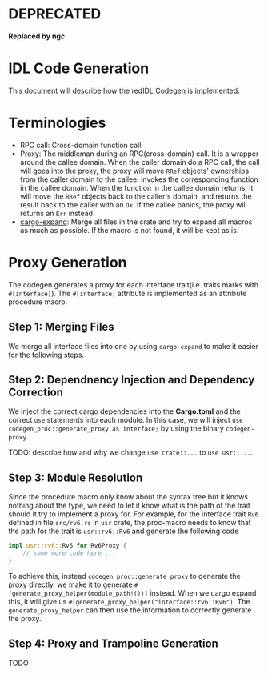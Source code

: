 # DEPRECATED

__Replaced by ngc__ 

# IDL Code Generation

This document will describe how the redIDL Codegen is implemented.

# Terminologies

* RPC call: Cross-domain function call
* Proxy: The middleman during an RPC(cross-domain) call.
    It is a wrapper around the callee domain. When the caller domain do a RPC call, the call will
    goes into the proxy, the proxy will move `RRef` objects' ownerships from the caller domain to 
    the callee, invokes the corresponding function in the callee domain. When the function in the 
    callee domain returns, it will move the `RRef` objects back to the caller's domain, and returns
    the result back to the caller with an `Ok`. If the callee panics, the proxy will returns an
    `Err` instead.
* [cargo-expand](https://github.com/dtolnay/cargo-expand): Merge all files in the crate and try to 
    expand all macros as much as possible. If the macro is not found, it will be kept as is.

# Proxy Generation

The codegen generates a proxy for each interface trait(i.e. traits marks with `#[interface]`). 
The `#[interface]` attribute is implemented as an attribute procedure macro. 

## Step 1: Merging Files

We merge all interface files into one by using `cargo-expand` to make it easier for the following
steps.

## Step 2: Dependnency Injection and Dependency Correction

We inject the correct cargo dependencies into the __Cargo.toml__ and the correct `use` statements 
into each module. In this case, we will inject `use codegen_proc::generate_proxy as interface;`
by using the binary `codegen-proxy`.

TODO: describe how and why we change `use crate::...` to `use usr::...`.

## Step 3: Module Resolution

Since the procedure macro only know about the syntax tree but it knows nothing about the type,
we need to let it know what is the path of the trait should it try to implement a proxy for.
For example, for the interface trait `Rv6` defined in file `src/rv6.rs` in `usr` crate, the 
proc-macro needs to know that the path for the trait is `usr::rv6::Rv6` and generate the following
code

```rust
impl usr::rv6::Rv6 for Rv6Proxy {
    // some more code here ...
}
```

To achieve this, instead `codegen_proc::generate_proxy` to generate the proxy directly, we make
it to generate `#[generate_proxy_helper(module_path!())]` instead. When we cargo expand this,
it will give us `#[generate_proxy_helper("interface::rv6::Rv6")`. The `generate_proxy_helper`
can then use the information to correctly generate the proxy.

## Step 4: Proxy and Trampoline Generation

TODO

